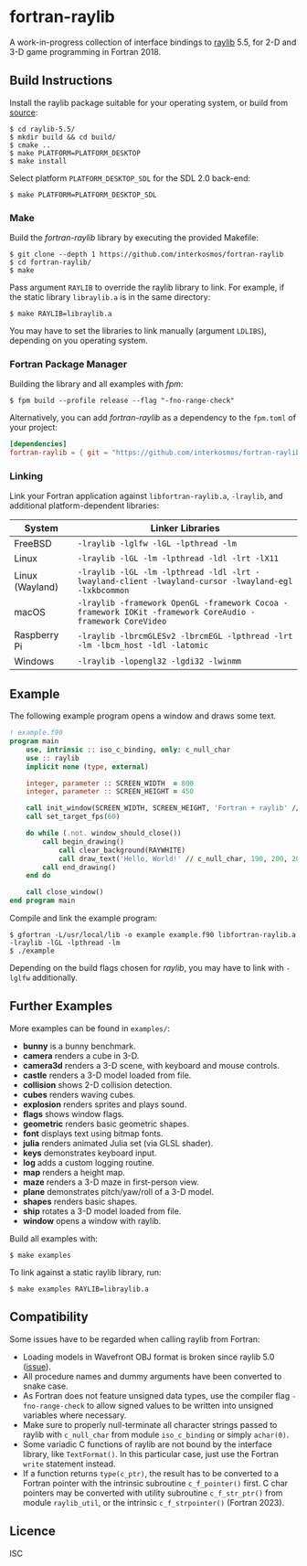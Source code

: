 # fortran-raylib

A work-in-progress collection of interface bindings to
[raylib](https://www.raylib.com/) 5.5, for 2-D and 3-D game programming in
Fortran 2018.

## Build Instructions

Install the raylib package suitable for your operating system, or build from
[source](https://github.com/raysan5/raylib/releases/tag/5.5):

```
$ cd raylib-5.5/
$ mkdir build && cd build/
$ cmake ..
$ make PLATFORM=PLATFORM_DESKTOP
$ make install
```
Select platform `PLATFORM_DESKTOP_SDL` for the SDL 2.0 back-end:

```
$ make PLATFORM=PLATFORM_DESKTOP_SDL
```

### Make

Build the *fortran-raylib* library by executing the provided Makefile:

```
$ git clone --depth 1 https://github.com/interkosmos/fortran-raylib
$ cd fortran-raylib/
$ make
```

Pass argument `RAYLIB` to override the raylib library to link. For example, if
the static library `libraylib.a` is in the same directory:

```
$ make RAYLIB=libraylib.a
```

You may have to set the libraries to link manually (argument `LDLIBS`),
depending on you operating system.

### Fortran Package Manager

Building the library and all examples with *fpm*:

```
$ fpm build --profile release --flag "-fno-range-check"
```

Alternatively, you can add *fortran-raylib* as a dependency to the `fpm.toml` of
your project:

```toml
[dependencies]
fortran-raylib = { git = "https://github.com/interkosmos/fortran-raylib.git" }
```

### Linking

Link your Fortran application against `libfortran-raylib.a`, `-lraylib`, and
additional platform-dependent libraries:

| System          | Linker Libraries                                                                                         |
|-----------------|----------------------------------------------------------------------------------------------------------|
| FreeBSD         | `-lraylib -lglfw -lGL -lpthread -lm`                                                                     |
| Linux           | `-lraylib -lGL -lm -lpthread -ldl -lrt -lX11`                                                            |
| Linux (Wayland) | `-lraylib -lGL -lm -lpthread -ldl -lrt -lwayland-client -lwayland-cursor -lwayland-egl -lxkbcommon`      |
| macOS           | `-lraylib -framework OpenGL -framework Cocoa -framework IOKit -framework CoreAudio -framework CoreVideo` |
| Raspberry Pi    | `-lraylib -lbrcmGLESv2 -lbrcmEGL -lpthread -lrt -lm -lbcm_host -ldl -latomic`                            |
| Windows         | `-lraylib -lopengl32 -lgdi32 -lwinmm`                                                                    |

## Example

The following example program opens a window and draws some text.

```fortran
! example.f90
program main
    use, intrinsic :: iso_c_binding, only: c_null_char
    use :: raylib
    implicit none (type, external)

    integer, parameter :: SCREEN_WIDTH  = 800
    integer, parameter :: SCREEN_HEIGHT = 450

    call init_window(SCREEN_WIDTH, SCREEN_HEIGHT, 'Fortran + raylib' // c_null_char)
    call set_target_fps(60)

    do while (.not. window_should_close())
        call begin_drawing()
            call clear_background(RAYWHITE)
            call draw_text('Hello, World!' // c_null_char, 190, 200, 20, LIGHTGRAY)
        call end_drawing()
    end do

    call close_window()
end program main
```

Compile and link the example program:

```
$ gfortran -L/usr/local/lib -o example example.f90 libfortran-raylib.a -lraylib -lGL -lpthread -lm
$ ./example
```

Depending on the build flags chosen for *raylib*, you may have to link with
`-lglfw` additionally.

## Further Examples

More examples can be found in `examples/`:

* **bunny** is a bunny benchmark.
* **camera** renders a cube in 3-D.
* **camera3d** renders a 3-D scene, with keyboard and mouse controls.
* **castle** renders a 3-D model loaded from file.
* **collision** shows 2-D collision detection.
* **cubes** renders waving cubes.
* **explosion** renders sprites and plays sound.
* **flags** shows window flags.
* **geometric** renders basic geometric shapes.
* **font** displays text using bitmap fonts.
* **julia** renders animated Julia set (via GLSL shader).
* **keys** demonstrates keyboard input.
* **log** adds a custom logging routine.
* **map** renders a height map.
* **maze** renders a 3-D maze in first-person view.
* **plane** demonstrates pitch/yaw/roll of a 3-D model.
* **shapes** renders basic shapes.
* **ship** rotates a 3-D model loaded from file.
* **window** opens a window with raylib.

Build all examples with:

```
$ make examples
```

To link against a static raylib library, run:

```
$ make examples RAYLIB=libraylib.a
```

## Compatibility

Some issues have to be regarded when calling raylib from Fortran:

* Loading models in Wavefront OBJ format is broken since raylib 5.0
  ([issue](https://github.com/raysan5/raylib/issues/3576)).
* All procedure names and dummy arguments have been converted to snake case.
* As Fortran does not feature unsigned data types, use the compiler flag
  `-fno-range-check` to allow signed values to be written into unsigned
  variables where necessary.
* Make sure to properly null-terminate all character strings passed to raylib
  with `c_null_char` from module `iso_c_binding` or simply `achar(0)`.
* Some variadic C functions of raylib are not bound by the interface library,
  like `TextFormat()`. In this particular case, just use the Fortran `write`
  statement instead.
* If a function returns `type(c_ptr)`, the result has to be converted to a
  Fortran pointer with the intrinsic subroutine `c_f_pointer()` first. C char
  pointers may be converted with utility subroutine `c_f_str_ptr()` from module
  `raylib_util`, or the intrinsic `c_f_strpointer()` (Fortran 2023).

## Licence

ISC
